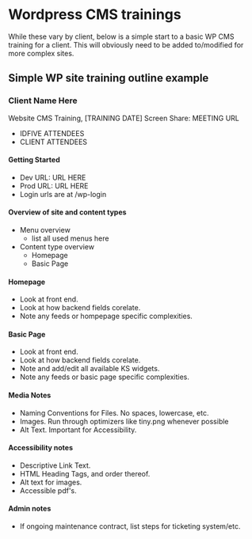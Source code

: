 # Wordpress CMS trainings

While these vary by client, below is a simple start to a basic WP CMS training for a client. This will obviously need to be added to/modified for more complex sites.

## Simple WP site training outline example

### Client Name Here

Website CMS Training, [TRAINING DATE]
Screen Share: MEETING URL

- IDFIVE ATTENDEES
- CLIENT ATTENDEES

#### Getting Started

- Dev URL: URL HERE
- Prod URL: URL HERE
- Login urls are at /wp-login

#### Overview of site and content types

- Menu overview
  - list all used menus here
- Content type overview
  - Homepage
  - Basic Page

#### Homepage

- Look at front end.
- Look at how backend fields corelate.
- Note any feeds or hompepage specific complexities.

#### Basic Page

- Look at front end.
- Look at how backend fields corelate.
- Note and add/edit all available KS widgets.
- Note any feeds or basic page specific complexities.

#### Media Notes

- Naming Conventions for Files. No spaces, lowercase, etc.
- Images. Run through optimizers like tiny.png whenever possible
- Alt Text. Important for Accessibility.

#### Accessibility notes

- Descriptive Link Text.
- HTML Heading Tags, and order thereof.
- Alt text for images.
- Accessible pdf's.

#### Admin notes

- If ongoing maintenance contract, list steps for ticketing system/etc.
